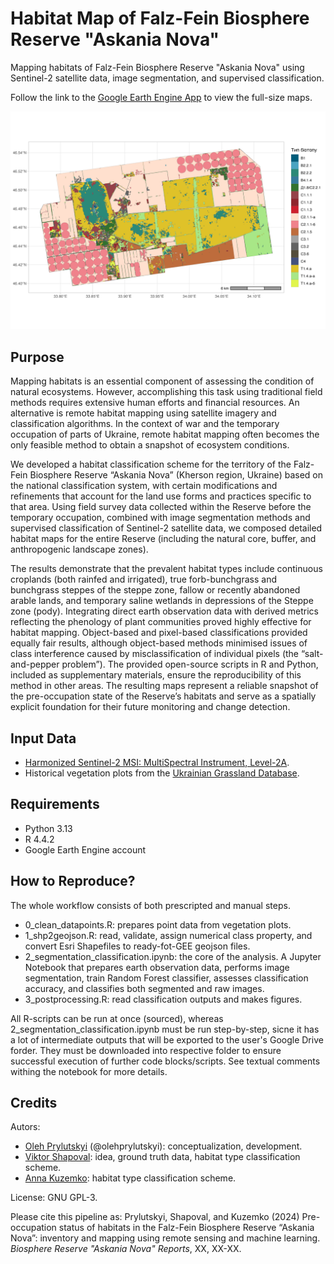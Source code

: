 # Habitat Map of Falz-Fein Biosphere Reserve "Askania Nova"
Mapping habitats of Falz-Fein Biosphere Reserve "Askania Nova" using Sentinel-2 satellite data, image segmentation, and supervised classification.

Follow the link to the [Google Earth Engine App](https://ee-olegpril12.projects.earthengine.app/view/askania-nova-habitats) to view the full-size maps.

![Habitat maps of Falz-Fein Biosphere Reserve "Askania Nova". Object-based classification of Sentinel-2 optical data combined with seasonal series of NDVI and NDWI spectral indices.](https://github.com/olehprylutskyi/askania-nova_habitat_map/blob/main/outputs/habitat_map.png)

## Purpose
Mapping habitats is an essential component of assessing the condition of natural ecosystems. However, accomplishing this task using traditional field methods requires extensive human efforts and financial resources. An alternative is remote habitat mapping using satellite imagery and classification algorithms. In the context of war and the temporary occupation of parts of Ukraine, remote habitat mapping often becomes the only feasible method to obtain a snapshot of ecosystem conditions. 

We developed a habitat classification scheme for the territory of the Falz-Fein Biosphere Reserve “Askania Nova” (Kherson region, Ukraine) based on the national classification system, with certain modifications and refinements that account for the land use forms and practices specific to that area. Using field survey data collected within the Reserve before the temporary occupation, combined with image segmentation methods and supervised classification of Sentinel-2 satellite data, we composed detailed habitat maps for the entire Reserve (including the natural core, buffer, and anthropogenic landscape zones). 

The results demonstrate that the prevalent habitat types include continuous croplands (both rainfed and irrigated), true forb-bunchgrass and bunchgrass steppes of the steppe zone, fallow or recently abandoned arable lands, and temporary saline wetlands in depressions of the Steppe zone (pody). Integrating direct earth observation data with derived metrics reflecting the phenology of plant communities proved highly effective for habitat mapping. Object-based and pixel-based classifications provided equally fair results, although object-based methods minimised issues of class interference caused by misclassification of individual pixels (the “salt-and-pepper problem”). The provided open-source scripts in R and Python, included as supplementary materials, ensure the reproducibility of this method in other areas. The resulting maps represent a reliable snapshot of the pre-occupation state of the Reserve’s habitats and serve as a spatially explicit foundation for their future monitoring and change detection.

## Input Data
- [Harmonized Sentinel-2 MSI: MultiSpectral Instrument, Level-2A](https://developers.google.com/earth-engine/datasets/catalog/COPERNICUS_S2_SR_HARMONIZED).
- Historical vegetation plots from the [Ukrainian Grassland Database](https://doi.org/10.7809/b-e.00217).

## Requirements
- Python 3.13
- R 4.4.2
- Google Earth Engine account

## How to Reproduce?
The whole workflow consists of both prescripted and manual steps. 
- 0_clean_datapoints.R: prepares point data from vegetation plots.
- 1_shp2geojson.R: read, validate, assign numerical class property, and convert Esri Shapefiles to ready-fot-GEE geojson files.
- 2_segmentation_classification.ipynb: the core of the analysis. A Jupyter Notebook that prepares earth observation data, performs image segmentation, train Random Forest classifier, assesses classification accuracy, and classifies both segmented and raw images.
- 3_postprocessing.R: read classification outputs and makes figures.

All R-scripts can be run at once (sourced), whereas 2_segmentation_classification.ipynb must be run step-by-step, sicne it has a lot of intermediate outputs that will be exported to the user's Google Drive forder. They must be downloaded into respective folder to ensure successful execution of further code blocks/scripts. See textual comments withing the notebook for more details.

## Credits
Autors:

- [Oleh Prylutskyi](https://orcid.org/0000-0001-5730-517X) (@olehprylutskyi): conceptualization, development.
- [Viktor Shapoval](https://orcid.org/0000-0003-0443-663X): idea, ground truth data, habitat type classification scheme.
- [Anna Kuzemko](https://orcid.org/0000-0002-9425-2756): habitat type classification scheme.

License: GNU GPL-3.

Please cite this pipeline as: Prylutskyi, Shapoval, and Kuzemko (2024) Pre-occupation status of habitats in the Falz-Fein Biosphere Reserve “Askania Nova”: inventory and mapping using remote sensing and machine learning. _Biosphere Reserve "Askania Nova" Reports_, XX, XX-XX. 
